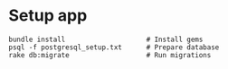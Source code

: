 # Setup app

    bundle install                    # Install gems
    psql -f postgresql_setup.txt      # Prepare database
    rake db:migrate                   # Run migrations

